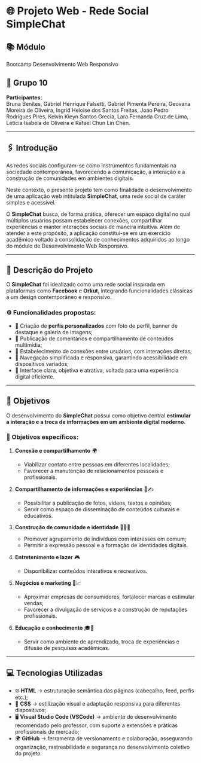# 🌐 Projeto Web - Rede Social **SimpleChat**

## 📚 Módulo
Bootcamp Desenvolvimento Web Responsivo  

## 👥 Grupo 10
**Participantes:**  
Bruna Benites, Gabriel Henrique Falsetti, Gabriel Pimenta Pereira, Geovana Moreira de Oliveira, Ingrid Heloise dos Santos Freitas, Joao Pedro Rodrigues Pires, Kelvin Kleyn Santos Grecia, Lara Fernanda Cruz de Lima, Letícia Isabela de Oliveira e Rafael Chun Lin Chen.  

---

## 🖇️ Introdução
As redes sociais configuram-se como instrumentos fundamentais na sociedade contemporânea, favorecendo a comunicação, a interação e a construção de comunidades em ambientes digitais.  

Neste contexto, o presente projeto tem como finalidade o desenvolvimento de uma aplicação web intitulada **SimpleChat**, uma rede social de caráter simples e acessível.  

O **SimpleChat** busca, de forma prática, oferecer um espaço digital no qual múltiplos usuários possam estabelecer conexões, compartilhar experiências e manter interações sociais de maneira intuitiva. Além de atender a este propósito, a aplicação constitui-se em um exercício acadêmico voltado à consolidação de conhecimentos adquiridos ao longo do módulo de Desenvolvimento Web Responsivo.  

---

## 📝 Descrição do Projeto
O **SimpleChat** foi idealizado como uma rede social inspirada em plataformas como **Facebook** e **Orkut**, integrando funcionalidades clássicas a um design contemporâneo e responsivo.  

### ⚙️ Funcionalidades propostas:
- 👤 Criação de **perfis personalizados** com foto de perfil, banner de destaque e galeria de imagens;  
- 💬 Publicação de comentários e compartilhamento de conteúdos multimídia;  
- 🤝 Estabelecimento de conexões entre usuários, com interações diretas;  
- 📱 Navegação simplificada e responsiva, garantindo acessibilidade em dispositivos variados;  
- 🎨 Interface clara, objetiva e atrativa, voltada para uma experiência digital eficiente.  

---

## 🎯 Objetivos
O desenvolvimento do **SimpleChat** possui como objetivo central **estimular a interação e a troca de informações em um ambiente digital moderno**.  

### 🔑 Objetivos específicos:
1. **Conexão e compartilhamento** 🌍  
   - Viabilizar contato entre pessoas em diferentes localidades;  
   - Favorecer a manutenção de relacionamentos pessoais e profissionais.  

2. **Compartilhamento de informações e experiências** 📸✍️  
   - Possibilitar a publicação de fotos, vídeos, textos e opiniões;  
   - Servir como espaço de disseminação de conteúdos culturais e educativos.  

3. **Construção de comunidade e identidade** 🧑‍🤝‍🧑  
   - Promover agrupamento de indivíduos com interesses em comum;  
   - Permitir a expressão pessoal e a formação de identidades digitais.  

4. **Entretenimento e lazer** 🎮  
   - Disponibilizar conteúdos interativos e recreativos.  

5. **Negócios e marketing** 💼📈  
   - Aproximar empresas de consumidores, fortalecer marcas e estimular vendas;  
   - Favorecer a divulgação de serviços e a construção de reputações profissionais.  

6. **Educação e conhecimento** 🎓📖  
   - Servir como ambiente de aprendizado, troca de experiências e difusão de pesquisas acadêmicas.  

---

## 💻 Tecnologias Utilizadas
- 🌐 **HTML** → estruturação semântica das páginas (cabeçalho, feed, perfis etc.);  
- 🎨 **CSS** → estilização visual e adaptação responsiva para diferentes dispositivos;  
- 🖥️ **Visual Studio Code (VSCode)** → ambiente de desenvolvimento recomendado pelo professor, com suporte a extensões e práticas profissionais de mercado;  
- 🌍 **GitHub** → ferramenta de versionamento e colaboração, assegurando organização, rastreabilidade e segurança no desenvolvimento coletivo do projeto.